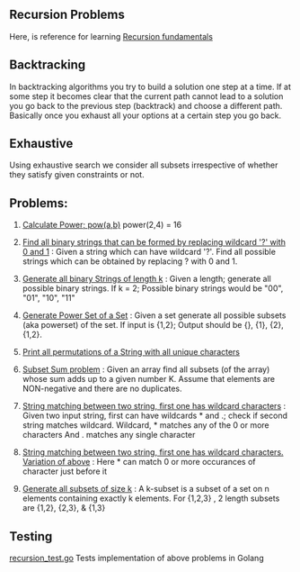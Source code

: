 ## Recursion Problems
Here, is reference for learning [Recursion fundamentals](http://geekrai.blogspot.in/2015/08/recursive-thinking.html)

## Backtracking
In backtracking algorithms you try to build a solution one step at a time. If at some step it becomes clear that the current path cannot lead to a solution you go back to the previous step (backtrack) and choose a different path. Basically once you exhaust all your options at a certain step you go back. 

## Exhaustive
Using exhaustive search we consider all subsets irrespective of whether they satisfy given constraints or not. 


## Problems: 
1. [Calculate Power; pow(a,b)](https://github.com/raiskumar/algo-ds/blob/master/recursion/power.go) 
    power(2,4) = 16

2. [Find all binary strings that can be formed by replacing wildcard '?' with 0 and 1](https://github.com/raiskumar/algo-ds/blob/master/recursion/allCombinationsOfBinaryStrings.go) : Given a string which can have wildcard '?'. Find all possible strings which can be obtained by replacing ? with 0 and 1. 

3. [Generate all binary Strings of length k](https://github.com/raiskumar/algo-ds/blob/master/recursion/generateAllBinaryStrings.go) : Given a length; generate all possible binary strings. If k = 2; Possible binary strings would be "00", "01", "10", "11"

4. [Generate Power Set of a Set](https://github.com/raiskumar/algo-ds/blob/master/recursion/powerSet.go) : Given a set generate all possible subsets (aka powerset) of the set. If input is {1,2}; Output should be {}, {1}, {2}, {1,2}. 

5. [Print all permutations of a String with all unique characters](https://github.com/raiskumar/algo-ds/blob/master/recursion/permutation.go)

6. [Subset Sum problem](https://github.com/raiskumar/algo-ds/blob/master/recursion/subsetSum.go) : Given an array find all subsets (of the array) whose sum adds up to a given number K. Assume that elements are NON-negative and there are no duplicates. 

7. [String matching between two string, first one has wildcard characters](https://github.com/raiskumar/algo-ds/blob/master/recursion/stringMatchWithOneHavingWildcard.go) : Given two input string, first can have wildcards * and .; check if second string matches wildcard. Wildcard, * matches any of the 0 or more characters And . matches any single character

8. [String matching between two string, first one has wildcard characters. Variation of above](https://github.com/raiskumar/algo-ds/blob/master/recursion/stringMatchWithOneHavingWildcardV2.go) : Here * can match 0 or more occurances of character just before it

9. [Generate all subsets of size k](https://github.com/raiskumar/algo-ds/blob/master/recursion/kSubsets.go) : A k-subset is a subset of a set on n elements containing exactly k elements. For {1,2,3} , 2 length subsets are {1,2}, {2,3}, & {1,3}

## Testing
 [recursion_test.go](recursion_test.go) Tests implementation of above problems in Golang